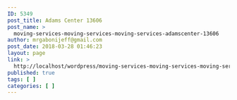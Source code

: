 ```yaml
---
ID: 5349
post_title: Adams Center 13606
post_name: >
  moving-services-moving-services-moving-services-adamscenter-13606
author: mrgabonijeff@gmail.com
post_date: 2018-03-28 01:46:23
layout: page
link: >
  http://localhost/wordpress/moving-services-moving-services-moving-services-adamscenter-13606/
published: true
tags: [ ]
categories: [ ]
---
```

